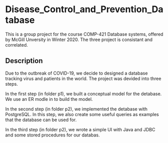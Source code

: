# Disease_Control_and_Prevention_Database
This is a group project for the course COMP-421 Database systems, offered by McGill Unversity in Winter 2020. 
The three project is consistant and correlated. 

## Description

Due to the outbreak of COVID-19, we decide to designed a database tracking virus and patients in the world.
The project was devided into three steps.

In the first step (in folder p1), we built a conceptual model for the detabase.
We use an ER modle in to build the model.

In the second step (in folder p2), we implemented the detabase with PostgreSQL.
In this step, we also create some useful queries as examples that the database can be used for.

In the third step (in folder p2), we wrote a simple UI with Java and JDBC and some stored procedures for our databas.
